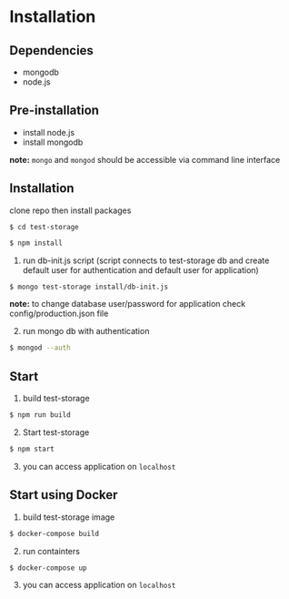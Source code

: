 Installation
======

## Dependencies
- mongodb
- node.js

## Pre-installation

* install node.js
* install mongodb

__note:__ `mongo` and `mongod` should be accessible via command line interface

## Installation

clone repo then install packages

```
$ cd test-storage
```

```bash
$ npm install
```

1. run db-init.js script (script connects to test-storage db and create default user for authentication and default user for application)

```bash
$ mongo test-storage install/db-init.js
```

__note:__ to change database user/password for application check config/production.json file

2. run mongo db with authentication

```bash
$ mongod --auth
```

## Start
1. build test-storage

```bash
$ npm run build
```
2. Start test-storage
```bash
$ npm start
```

3. you can access application on `localhost`

## Start using Docker
1. build test-storage image

```bash
$ docker-compose build
```
2. run containters

```bash
$ docker-compose up
```

3. you can access application on `localhost`
